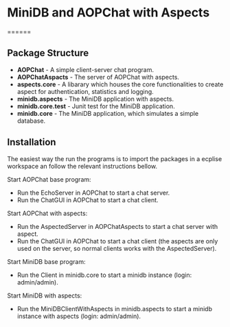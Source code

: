 # MiniDB and AOPChat with Aspects
======

## Package Structure
* **AOPChat** - A simple client-server chat program.
* **AOPChatAspacts** - The server of AOPChat with aspects.
* **aspects.core** - A libarary which houses the core functionalities to create aspect for authentication, statistics and logging.
* **minidb.aspects** - The MiniDB application with aspects.
* **minidb.core.test** - Junit test for the MiniDB application.
* **minidb.core** - The MiniDB application, which simulates a simple database.

## Installation

The easiest way the run the programs is to import the packages in a ecplise workspace an follow the relevant instructions bellow.

Start AOPChat base program:
* Run the EchoServer in AOPChat to start a chat server.
* Run the ChatGUI in AOPChat to start a chat client.

Start AOPChat with aspects:
* Run the AspectedServer in AOPChatAspects to start a chat server with aspect.
* Run the ChatGUI in AOPChat to start a chat client (the aspects are only used on the server, so normal clients works with the AspectedServer).

Start MiniDB base program:
* Run the Client in minidb.core to start a minidb instance (login: admin/admin).

Start MiniDB with aspects:
* Run the MiniDBClientWithAspects in minidb.aspects to start a minidb instance with aspects (login: admin/admin).
